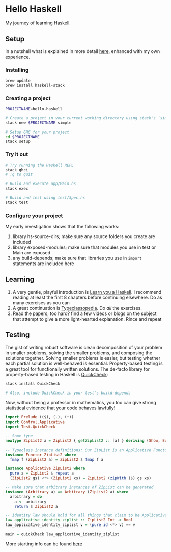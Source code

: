 # Hello Haskell 

My journey of learning Haskell.

## Setup

In a nutshell what is explained in more detail [here](http://seanhess.github.io/2015/08/04/practical-haskell-getting-started.html), enhanced with my own experience.

### Installing
```bash
brew update
brew install haskell-stack
```

### Creating a project
```bash
PROJECTNAME=hello-haskell

# Create a project in your current working directory using stack's `simple` template
stack new $PROJECTNAME simple

# Setup GHC for your project
cd $PROJECTNAME
stack setup
```

### Try it out
```bash
# Try running the Haskell REPL
stack ghci
# :q to quit

# Build and execute app/Main.hs
stack exec

# Build and test using test/Spec.hs
stack test
```

### Configure your project

My early investigation shows that the following works:

1. library hs-source-dirs; make sure any source folders you create are included
2. library exposed-modules; make sure that modules you use in test or Main are exposed
3. any build-depends; make sure that libraries you use in `import` statements are included here


## Learning

1. A very gentle, playful introduction is [Learn you a Haskell](http://learnyouahaskell.com/chapters). I recommend reading at least the first 8 chapters before continuing elsewhere. Do as many exercises as you can
2. A great continuation is [Typeclassopedia](https://wiki.haskell.org/Typeclassopedia). Do _all_ the exercises.
3. Read the papers; too hard? find a few videos or blogs on the subject that attempt to give a more light-hearted explanation. Rince and repeat

## Testing

The gist of writing robust software is clean decomposition of your problem in smaller problems, solving the smaller problems, and composing the solutions together. 
Solving smaller problems is easier, but testing whether each partial solution is well-behaved is essential. Property-based testing is a great tool for functionally written solutions.
The de-facto library for property-based testing in Haskell is [QuickCheck](http://www.cse.chalmers.se/~rjmh/QuickCheck/manual.html):

```bash
stack install QuickCheck

# Also, include QuickCheck in your test's build-depends
```

Now, without being a professor in mathematics, you too can give strong statistical evidence that your code behaves lawfully!

```haskell
import Prelude (($), (.), (+))
import Control.Applicative
import Test.QuickCheck

-- Some type
newtype ZipList2 a = ZipList2 { getZipList2 :: [a] } deriving (Show, Eq)

-- Typeclass instance definitions; Our ZipList is an Applicative Functor
instance Functor ZipList2 where
  fmap f (ZipList2 a) = ZipList2 $ fmap f a

instance Applicative ZipList2 where
  pure a = ZipList2 $ repeat a
  (ZipList2 gs) <*> (ZipList2 xs) = ZipList2 (zipWith ($) gs xs)

-- Make sure that arbitrary instances of ZipList can be generated
instance (Arbitrary a) => Arbitrary (ZipList2 a) where
  arbitrary = do
    a <- arbitrary
    return $ ZipList2 a

-- identity law should hold for all things that claim to be Applicative
law_applicative_identity_ziplist :: ZipList2 Int -> Bool
law_applicative_identity_ziplist v = (pure id <*> v) == v

main = quickCheck law_applicative_identity_ziplist
```

More starting info can be found [here](http://chromaticleaves.com/posts/generate-user-data-quickcheck.html)